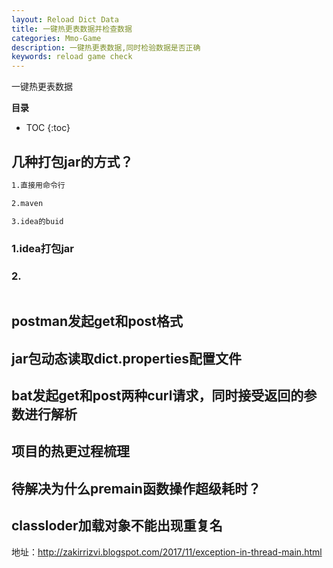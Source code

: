 ```yaml
---
layout: Reload Dict Data
title: 一键热更表数据并检查数据
categories: Mmo-Game
description: 一键热更表数据,同时检验数据是否正确
keywords: reload game check
---
```


一键热更表数据

**目录**

* TOC
{:toc}

## 几种打包jar的方式？

```sh
1.直接用命令行

2.maven

3.idea的buid
```


### 1.idea打包jar

### 2.

```sh

```

## postman发起get和post格式

## jar包动态读取dict.properties配置文件

## bat发起get和post两种curl请求，同时接受返回的参数进行解析

## 项目的热更过程梳理

## 待解决为什么premain函数操作超级耗时？

## classloder加载对象不能出现重复名 

地址：http://zakirrizvi.blogspot.com/2017/11/exception-in-thread-main.html